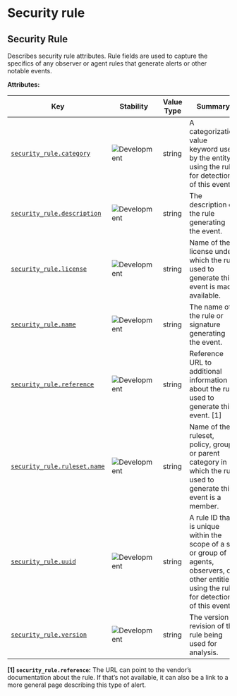 <!-- NOTE: THIS FILE IS AUTOGENERATED. DO NOT EDIT BY HAND. -->
<!-- see templates/registry/markdown/attribute_namespace.md.j2 -->

# Security rule

## Security Rule

Describes security rule attributes. Rule fields are used to capture the specifics of any observer or agent rules that generate alerts or other notable events.

**Attributes:**

| Key | Stability | Value Type | Summary | Example Values |
|---|---|---|---|---|
| <a id="security-rule-category" href="#security-rule-category">`security_rule.category`</a> | ![Development](https://img.shields.io/badge/-development-blue) | string | A categorization value keyword used by the entity using the rule for detection of this event | `Attempted Information Leak` |
| <a id="security-rule-description" href="#security-rule-description">`security_rule.description`</a> | ![Development](https://img.shields.io/badge/-development-blue) | string | The description of the rule generating the event. | `Block requests to public DNS over HTTPS / TLS protocols` |
| <a id="security-rule-license" href="#security-rule-license">`security_rule.license`</a> | ![Development](https://img.shields.io/badge/-development-blue) | string | Name of the license under which the rule used to generate this event is made available. | `Apache 2.0` |
| <a id="security-rule-name" href="#security-rule-name">`security_rule.name`</a> | ![Development](https://img.shields.io/badge/-development-blue) | string | The name of the rule or signature generating the event. | `BLOCK_DNS_over_TLS` |
| <a id="security-rule-reference" href="#security-rule-reference">`security_rule.reference`</a> | ![Development](https://img.shields.io/badge/-development-blue) | string | Reference URL to additional information about the rule used to generate this event. [1] | `https://en.wikipedia.org/wiki/DNS_over_TLS` |
| <a id="security-rule-ruleset-name" href="#security-rule-ruleset-name">`security_rule.ruleset.name`</a> | ![Development](https://img.shields.io/badge/-development-blue) | string | Name of the ruleset, policy, group, or parent category in which the rule used to generate this event is a member. | `Standard_Protocol_Filters` |
| <a id="security-rule-uuid" href="#security-rule-uuid">`security_rule.uuid`</a> | ![Development](https://img.shields.io/badge/-development-blue) | string | A rule ID that is unique within the scope of a set or group of agents, observers, or other entities using the rule for detection of this event. | `550e8400-e29b-41d4-a716-446655440000`; `1100110011` |
| <a id="security-rule-version" href="#security-rule-version">`security_rule.version`</a> | ![Development](https://img.shields.io/badge/-development-blue) | string | The version / revision of the rule being used for analysis. | `1.0.0` |

**[1] `security_rule.reference`:** The URL can point to the vendor’s documentation about the rule. If that’s not available, it can also be a link to a more general page describing this type of alert.
